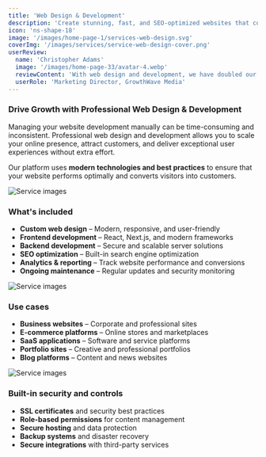 ```yaml
---
title: 'Web Design & Development'
description: 'Create stunning, fast, and SEO-optimized websites that convert visitors into customers.'
icon: 'ns-shape-18'
image: '/images/home-page-1/services-web-design.svg'
coverImg: '/images/services/service-web-design-cover.png'
userReview:
  name: 'Christopher Adams'
  image: '/images/home-page-33/avatar-4.webp'
  reviewContent: 'With web design and development, we have doubled our online presence while cutting development time in half. It has become a vital part of our growth strategy.'
  userRole: 'Marketing Director, GrowthWave Media'
---
```


### Drive Growth with Professional Web Design & Development

Managing your website development manually can be time-consuming and inconsistent. Professional web design and development allows you to scale your online presence, attract customers, and deliver exceptional user experiences without extra effort.

Our platform uses **modern technologies and best practices** to ensure that your website performs optimally and converts visitors into customers.

![Service images](/images/services/service-details-1.png)

### What's included

- **Custom web design** – Modern, responsive, and user-friendly
- **Frontend development** – React, Next.js, and modern frameworks
- **Backend development** – Secure and scalable server solutions
- **SEO optimization** – Built-in search engine optimization
- **Analytics & reporting** – Track website performance and conversions
- **Ongoing maintenance** – Regular updates and security monitoring

![Service images](/images/services/service-details-2.png)

### Use cases

- **Business websites** – Corporate and professional sites
- **E-commerce platforms** – Online stores and marketplaces
- **SaaS applications** – Software and service platforms
- **Portfolio sites** – Creative and professional portfolios
- **Blog platforms** – Content and news websites

![Service images](/images/services/service-details-3.jpg)

### Built-in security and controls

- **SSL certificates** and security best practices
- **Role-based permissions** for content management
- **Secure hosting** and data protection
- **Backup systems** and disaster recovery
- **Secure integrations** with third-party services
